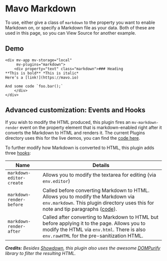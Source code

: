 # Mavo Markdown

To use, either give a class of `markdown` to the property you want to enable Markdown on, or specify a Markdown file as your data. Both of these are used in this page, so you can View Source for another example.

## Demo

```markup
<div mv-app mv-storage="local" 
     mv-plugins="markdown">
	<div property="text" class="markdown">### Heading
**This is bold** *This is italic* 
Here’s a [link!](https://mavo.io)

And some code `foo.bar();`
	</div>
</div>
```

<h2 class=advanced> Advanced customization: Events and Hooks</h2>

If you wish to modify the HTML produced, this plugin fires an `mv-markdown-render` event on the property element that is markdown-enabled right after it converts the Markdown to HTML and renders it. The current Plugins directory uses this for the live demos, you can find the [code here](https://github.com/mavoweb/plugins/blob/master/plugin/plugin.js#L9).

To further modify how Markdown is converted to HTML, this plugin adds three [hooks](https://mavo.io/docs/plugins/#hooks):

Name | Details |
----------|------------------
`markdown-editor-create` | Allows you to modify the textarea for editing (via `env.editor`)
`markdown-render-before` | Called before converting Markdown to HTML. Allows you to modify the Markdown via `env.markdown`. This plugin directory uses this for note and tip paragraphs ([code](https://github.com/mavoweb/plugins/blob/master/plugin/plugin.js#L5)). 
`markdown-render-after` | Called after converting to Markdown to HTML but before applying it to the page. Allows you to modify the HTML via `env.html`. There is also `env.rawHTML` for the pre-sanitization HTML.

***Credits:** Besides [Showdown](http://showdownjs.github.io/demo/), this plugin also uses the awesome [DOMPurify](https://github.com/cure53/DOMPurify) library to filter the resulting HTML.*